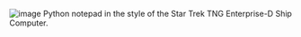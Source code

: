 ![image](https://github.com/user-attachments/assets/7a1af838-f92d-4c93-9204-691957493ef8)
Python notepad in the style of the Star Trek TNG Enterprise-D Ship Computer.
